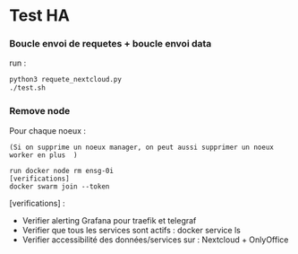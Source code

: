 # Test HA 

### Boucle envoi de requetes + boucle envoi data

run : 
```bash
python3 requete_nextcloud.py 
./test.sh
```
### Remove node 


Pour chaque noeux : 

    (Si on supprime un noeux manager, on peut aussi supprimer un noeux worker en plus  )

    run docker node rm ensg-0i
    [verifications]
    docker swarm join --token 
    


[verifications] : 

- Verifier alerting Grafana pour traefik et telegraf 
- Verifier que tous les services sont actifs : docker service ls 
- Verifier accessibilité des données/services sur : Nextcloud + OnlyOffice
